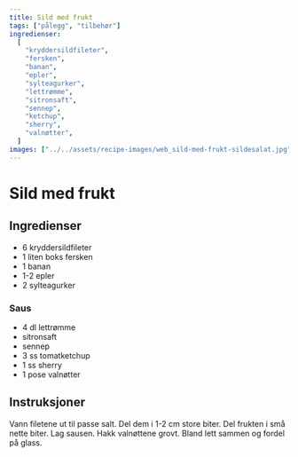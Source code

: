 ```yaml
---
title: Sild med frukt
tags: ["pålegg", "tilbehør"]
ingredienser:
  [
    "kryddersildfileter",
    "fersken",
    "banan",
    "epler",
    "sylteagurker",
    "lettrømme",
    "sitronsaft",
    "sennep",
    "ketchup",
    "sherry",
    "valnøtter",
  ]
images: ["../../assets/recipe-images/web_sild-med-frukt-sildesalat.jpg"]
---
```


# Sild med frukt

## Ingredienser

- 6 kryddersildfileter
- 1 liten boks fersken
- 1 banan
- 1-2 epler
- 2 sylteagurker

### Saus

- 4 dl lettrømme
- sitronsaft
- sennep
- 3 ss tomatketchup
- 1 ss sherry
- 1 pose valnøtter

## Instruksjoner

Vann filetene ut til passe salt. Del dem i 1-2 cm store biter. Del frukten i små nette biter. Lag sausen. Hakk valnøttene grovt. Bland lett sammen og fordel på glass.
